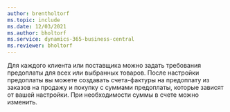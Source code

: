 ```yaml
---
author: brentholtorf
ms.topic: include
ms.date: 12/03/2021
ms.author: bholtorf
ms.service: dynamics-365-business-central
ms.reviewer: bholtorf
---
```

Для каждого клиента или поставщика можно задать требования предоплаты для всех или выбранных товаров. После настройки предоплаты вы можете создавать счета-фактуры на предоплату из заказов на продажу и покупку с суммами предоплаты, которые зависят от вашей настройки. При необходимости суммы в счете можно изменить.  
